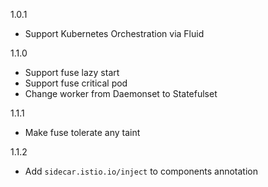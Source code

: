 1.0.1
- Support Kubernetes Orchestration via Fluid

1.1.0
- Support fuse lazy start
- Support fuse critical pod
- Change worker from Daemonset to Statefulset

1.1.1
- Make fuse tolerate any taint

1.1.2
- Add `sidecar.istio.io/inject` to components annotation 
